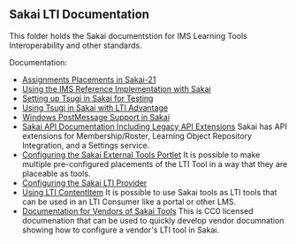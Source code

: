 Sakai LTI Documentation
-----------------------

This folder holds the Sakai documentstion for IMS Learning Tools Interoperability and other standards.

Documentation:

* [Assignments Placements in Sakai-21](https://www.tsugi.org/md/ASSIGNMENT.md)
* [Using the IMS Reference Implementation with Sakai](IMS_RI.md)
* [Setting up Tsugi in Sakai for Testing](TSUGI.md)
* [Using Tsugi in Sakai with LTI Advantage](https://www.tsugi.org/md/ADVANTAGE.md)
* [Windows PostMessage Support in Sakai](POSTMESSAGE.md)
* [Sakai API Documentation Including Legacy API Extensions](sakai_basiclti_api.md)
Sakai has API extensions for Membership/Roster, Learning Object Repository Integration, and a Settings service.
* [Configuring the Sakai External Tools Portlet](sakai_basiclti_portlet.md)
It is possible to make multiple pre-configured placements of the LTI Tool in a way that they are placeable as tools.
* [Configuring the Sakai LTI Provider](sakai_basiclti_provider)
* [Using LTI ContentItem](CONTENTITEM.md)
It is possible to use Sakai tools as LTI tools that can be used in an LTI Consumer like a portal or other LMS.
* [Documentation for Vendors of Sakai Tools](sakai_basiclti_vendor.md)
This is CC0 licensed documenation that can be used to quickly develop vendor documnation showing how to configure a vendor's LTI
tool in Sakai.

